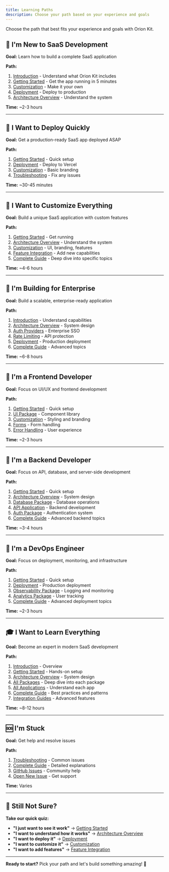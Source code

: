 ```yaml
---
title: Learning Paths
description: Choose your path based on your experience and goals
---
```


Choose the path that best fits your experience and goals with Orion Kit.

## 🚀 **I'm New to SaaS Development**

**Goal:** Learn how to build a complete SaaS application

**Path:**

1. [Introduction](/introduction) - Understand what Orion Kit includes
2. [Getting Started](/getting-started) - Get the app running in 5 minutes
3. [Customization](/getting-started/customization) - Make it your own
4. [Deployment](/getting-started/deployment) - Deploy to production
5. [Architecture Overview](/architecture/overview) - Understand the system

**Time:** ~2-3 hours

---

## 🎯 **I Want to Deploy Quickly**

**Goal:** Get a production-ready SaaS app deployed ASAP

**Path:**

1. [Getting Started](/getting-started) - Quick setup
2. [Deployment](/getting-started/deployment) - Deploy to Vercel
3. [Customization](/getting-started/customization) - Basic branding
4. [Troubleshooting](/getting-started/troubleshooting) - Fix any issues

**Time:** ~30-45 minutes

---

## 🔧 **I Want to Customize Everything**

**Goal:** Build a unique SaaS application with custom features

**Path:**

1. [Getting Started](/getting-started) - Get running
2. [Architecture Overview](/architecture/overview) - Understand the system
3. [Customization](/getting-started/customization) - UI, branding, features
4. [Feature Integration](/getting-started/integrations) - Add new capabilities
5. [Complete Guide](/guide) - Deep dive into specific topics

**Time:** ~4-6 hours

---

## 🏢 **I'm Building for Enterprise**

**Goal:** Build a scalable, enterprise-ready application

**Path:**

1. [Introduction](/introduction) - Understand capabilities
2. [Architecture Overview](/architecture/overview) - System design
3. [Auth Providers](/reference/integrations/auth) - Enterprise SSO
4. [Rate Limiting](/reference/integrations/rate-limiting) - API protection
5. [Deployment](/getting-started/deployment) - Production deployment
6. [Complete Guide](/guide) - Advanced topics

**Time:** ~6-8 hours

---

## 🎨 **I'm a Frontend Developer**

**Goal:** Focus on UI/UX and frontend development

**Path:**

1. [Getting Started](/getting-started) - Quick setup
2. [UI Package](/packages/ui) - Component library
3. [Customization](/getting-started/customization) - Styling and branding
4. [Forms](/guide/forms) - Form handling
5. [Error Handling](/guide/error-handling) - User experience

**Time:** ~2-3 hours

---

## 🔧 **I'm a Backend Developer**

**Goal:** Focus on API, database, and server-side development

**Path:**

1. [Getting Started](/getting-started) - Quick setup
2. [Architecture Overview](/architecture/overview) - System design
3. [Database Package](/packages/database) - Database operations
4. [API Application](/apps/api) - Backend development
5. [Auth Package](/packages/auth) - Authentication system
6. [Complete Guide](/guide) - Advanced backend topics

**Time:** ~3-4 hours

---

## 🧪 **I'm a DevOps Engineer**

**Goal:** Focus on deployment, monitoring, and infrastructure

**Path:**

1. [Getting Started](/getting-started) - Quick setup
2. [Deployment](/getting-started/deployment) - Production deployment
3. [Observability Package](/packages/observability) - Logging and monitoring
4. [Analytics Package](/packages/analytics) - User tracking
5. [Complete Guide](/guide) - Advanced deployment topics

**Time:** ~2-3 hours

---

## 🎓 **I Want to Learn Everything**

**Goal:** Become an expert in modern SaaS development

**Path:**

1. [Introduction](/introduction) - Overview
2. [Getting Started](/getting-started) - Hands-on setup
3. [Architecture Overview](/architecture/overview) - System design
4. [All Packages](/packages) - Deep dive into each package
5. [All Applications](/apps) - Understand each app
6. [Complete Guide](/guide) - Best practices and patterns
7. [Integration Guides](/reference/integrations) - Advanced features

**Time:** ~8-12 hours

---

## 🆘 **I'm Stuck**

**Goal:** Get help and resolve issues

**Path:**

1. [Troubleshooting](/getting-started/troubleshooting) - Common issues
2. [Complete Guide](/guide) - Detailed explanations
3. [GitHub Issues](https://github.com/Mumma6/orion-kit/issues) - Community help
4. [Open New Issue](https://github.com/Mumma6/orion-kit/issues/new) - Get support

**Time:** Varies

---

## 🎯 **Still Not Sure?**

**Take our quick quiz:**

- **"I just want to see it work"** → [Getting Started](/getting-started)
- **"I want to understand how it works"** → [Architecture Overview](/architecture/overview)
- **"I want to deploy it"** → [Deployment](/getting-started/deployment)
- **"I want to customize it"** → [Customization](/getting-started/customization)
- **"I want to add features"** → [Feature Integration](/getting-started/integrations)

---

**Ready to start?** Pick your path and let's build something amazing! 🚀
